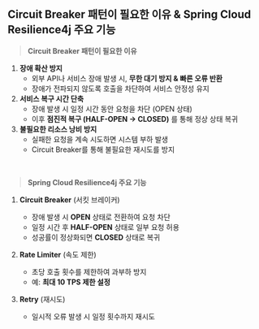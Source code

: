 ## Circuit Breaker 패턴이 필요한 이유 & Spring Cloud Resilience4j 주요 기능

> **Circuit Breaker 패턴이 필요한 이유**
>

1. **장애 확산 방지**
    - 외부 API나 서비스 장애 발생 시, **무한 대기 방지 & 빠른 오류 반환**
    - 장애가 전파되지 않도록 호출을 차단하여 서비스 안정성 유지
2. **서비스 복구 시간 단축**
    - 장애 발생 시 일정 시간 동안 요청을 차단 (OPEN 상태)
    - 이후 **점진적 복구 (HALF-OPEN → CLOSED)** 를 통해 정상 상태 복귀
3. **불필요한 리소스 낭비 방지**
    - 실패한 요청을 계속 시도하면 시스템 부하 발생
    - Circuit Breaker를 통해 불필요한 재시도를 방지

<br/>

> **Spring Cloud Resilience4j 주요 기능**
>

1. **Circuit Breaker** (서킷 브레이커)
    - 장애 발생 시 **OPEN** 상태로 전환하여 요청 차단
    - 일정 시간 후 **HALF-OPEN** 상태로 일부 요청 허용
    - 성공률이 정상화되면 **CLOSED** 상태로 복귀

1. **Rate Limiter** (속도 제한)
    - 초당 호출 횟수를 제한하여 과부하 방지
    - 예: **최대 10 TPS 제한 설정**

1. **Retry** (재시도)
    - 일시적 오류 발생 시 일정 횟수까지 재시도